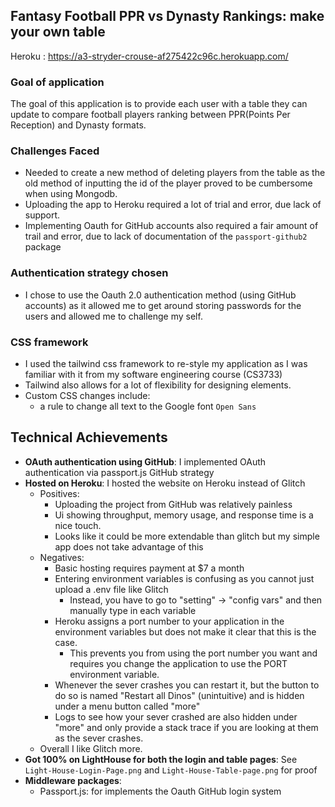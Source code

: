 ## Fantasy Football PPR vs Dynasty Rankings: make your own table

Heroku : https://a3-stryder-crouse-af275422c96c.herokuapp.com/


### Goal of application
The goal of this application is to provide each user with a table they can update to compare football players ranking between PPR(Points Per Reception) and Dynasty formats.

### Challenges Faced
- Needed to create a new method of deleting players from the table as the old method of inputting the id of the player proved to be cumbersome when using Mongodb.
- Uploading the app to Heroku required a lot of trial and error, due lack of support.
- Implementing Oauth for GitHub accounts also required a fair amount of trail and error, due to lack of documentation of the `passport-github2` package
### Authentication strategy chosen
- I chose to use the Oauth 2.0 authentication method (using GitHub accounts) as it allowed me to get around storing passwords for the users and allowed me to challenge my self.
### CSS framework
- I used the tailwind css framework to re-style my application as I was familiar with it from my software engineering course (CS3733)
- Tailwind also allows for a lot of flexibility for designing elements.
- Custom CSS changes include:
  - a rule to change all text to the Google font `Open Sans`

## Technical Achievements
- **OAuth authentication using GitHub**: I implemented OAuth authentication via passport.js GitHub strategy
- **Hosted on Heroku**: I hosted the website on Heroku instead of Glitch
  - Positives:
    - Uploading the project from GitHub was relatively painless
    - Ui showing throughput, memory usage, and response time is a nice touch.
    - Looks like it could be more extendable than glitch but my simple app does not take advantage of this
  - Negatives:
    - Basic hosting requires payment at $7 a month
    - Entering environment variables is confusing as you cannot just upload a .env file like Glitch
      - Instead, you have to go to "setting" -> "config vars" and then manually type in each variable
    - Heroku assigns a port number to your application in the environment variables but does not make it clear that this is the case.
      - This prevents you from using the port number you want and requires you change the application to use the PORT environment variable.
    - Whenever the sever crashes you can restart it, but the button to do so is named "Restart all Dinos" (unintuitive) and is hidden under a menu button called "more"
    - Logs to see how your sever crashed are also hidden under "more" and only provide a stack trace if you are looking at them as the sever crashes.
  - Overall I like Glitch more.
- **Got 100% on LightHouse for both the login and table pages**: See `Light-House-Login-Page.png` and `Light-House-Table-page.png` for proof
- **Middleware packages**: 
  - Passport.js: for implements the Oauth GitHub login system
